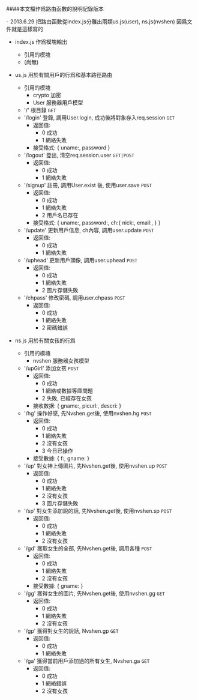 ####本文檔作爲路由函數的說明記錄版本

\- 2013.6.29 把路由函數從index.js分離出兩類us.js(user), ns.js(nvshen)
  因爲文件就是這樣寫的


- index.js 作爲模塊輸出
  - 引用的模塊
   - (尚無)

- us.js 用於有關用戶的行爲和基本路徑路由
  - 引用的模塊
    - crypto 加密
    - User 服務器用戶模型
  - '/' 根目錄 `GET`
  - '/login' 登錄, 調用User.login, 成功後將對象存入req.session `GET`
    - 返回值:
      - 0 成功
      - 1 網絡失敗
    - 接受格式:
      {
        uname:,
        password
      }
  - '/logout' 登出, 清空req.session.user `GET|POST`
    - 返回值:
      - 0 成功
      - 1 網絡失敗
  - '/signup' 註冊, 調用User.exist 後, 使用user.save `POST`
    - 返回值:
      - 0 成功
      - 1 網絡失敗
      - 2 用戶名已存在
    - 接受格式:
      {
        uname:,
        password:,
        ch:{
          nick:,
          email:,
        }
      }
  - '/update' 更新用戶信息, ch內容, 調用user.update `POST`
    - 返回值:
      - 0 成功
      - 1 網絡失敗
  - '/uphead' 更新用戶頭像, 調用user.uphead `POST`
    - 返回值:
      - 0 成功
      - 1 網絡失敗
      - 2 圖片存儲失敗
  - '/chpass' 修改密碼, 調用user.chpass `POST`
    - 返回值:
      - 0 成功
      - 1 網絡失敗
      - 2 密碼錯誤

- ns.js 用於有關女孩的行爲
  - 引用的模塊
    - nvshen 服務器女孩模型
  - '/upGirl' 添加女孩 `POST`
    - 返回值:
      - 0 成功
      - 1 網絡或數據等庫問題
      - 2 失敗, 已經存在女孩
    - 接收数据:
      {
        gname:,
        picurl:,
        descri:
      }
  - '/hg' 操作好感, 先Nvshen.get後, 使用nvshen.hg `POST`
    - 返回值:
      - 0 成功
      - 1 網絡失敗
      - 2 沒有女孩
      - 3 今日已操作
    - 接受數據:
      {
        f:,
        gname:
      }
  - '/up' 對女神上傳圖片, 先Nvshen.get後, 使用nvshen.up `POST`
    - 返回值:
      - 0 成功
      - 1 網絡失敗
      - 2 沒有女孩
      - 3 圖片存儲失敗
  - '/sp' 對女生添加說的話, 先Nvshen.get後, 使用nvshen.sp `POST`
    - 返回值:
      - 0 成功
      - 1 網絡失敗
      - 2 沒有女孩
  - '/gd' 獲取女生的全部, 先Nvshen.get後, 調用各種 `POST`
    - 返回值:
      - 0 成功
      - 1 網絡失敗
      - 2 沒有女孩
    - 接受數據:
      {
        gname:
      }
  - '/gg' 獲得女生的圖片, 先Nvshen.get後, 使用nvshen.gg `GET`
    - 返回值:
      - 0 成功
      - 1 網絡失敗
      - 2 沒有女孩
  - '/gp' 獲得對女生的說話, Nvshen.gp `GET`
    - 返回值:
      - 0 成功
      - 1 網絡失敗
  - '/ga' 獲得當前用戶添加過的所有女生, Nvshen.ga `GET`
    - 返回值:
      - 0 成功
      - 1 網絡錯誤
      - 2 沒有女孩
